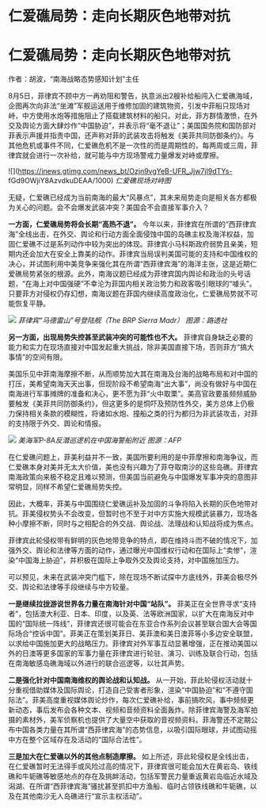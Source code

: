 # 仁爱礁局势：走向长期灰色地带对抗

# 仁爱礁局势：走向长期灰色地带对抗

作者：胡波，“南海战略态势感知计划”主任

8月5日，菲律宾不顾中方一再劝阻和警告，执意派出2艘补给船闯入仁爱礁海域，企图再次向非法“坐滩”军舰运送用于维修加固的建筑物资，引发中菲船只现场对峙，中方使用水炮等措施阻止了搭载建筑材料的船只。对此，菲方群情激愤，在外交及舆论方面大肆炒作“中国胁迫”，并表示将“毫不退让”；美国国务院和国防部对菲表示声援并指责中国，还声称对菲的武装攻击将触发《美菲共同防御条约》。与其他危机或事件不同，仁爱礁危机不是一次性的而是周期性的，每两周或三周，菲律宾就会进行一次补给，就可能与中方现场警戒力量爆发对峙或摩擦。

![](https://inews.gtimg.com/news_bt/Ozjn9vgYeB-UFR_Jjw7jI9dTYs-
fGd9OWjiY8AzvdkuDEAA/1000) _仁爱礁现场对峙图_

无疑，仁爱礁已经成为当前南海的最大“风暴点”，其未来局势走向是相关各方都极为关心的问题。会不会爆发武装冲突？美国会不会直接军事介入？

**一方面，仁爱礁局势将会长期“高热不退”。**
今年以来，菲律宾在所谓的“西菲律宾海”全线出击，在外交、舆论和行动方面全面侵蚀中国的岛礁主权及海洋权益，加固仁爱礁不过是系列动作中较为突出的体现。菲律宾小马科斯政府弱势且亲美，短期内还会加大在安全上靠美的动作。菲律宾当局误判美国可能的支持和中国维权的决心，并试图利用中美竞争来强化其在所谓“西菲律宾海”的海洋主张，这是近期仁爱礁局势紧张的根源。此外，南海议题已经成为菲律宾国内舆论和政治的头号话题，“在海上对中国强硬”不幸沦为菲国内相关政治势力和政客吸引眼球的“噱头”。只要菲方对侵权仍存幻想，南海议题在菲国内继续高度政治化，仁爱礁局势就不可能恢复平静。

![](https://inews.gtimg.com/news_bt/OAxAqpNUmToAnFFP4hHZAbUNV8qQC_lsuCsA4xD-4dbC8AA/1000)
_菲律宾“马德雷山”号登陆舰（The BRP Sierra Madr） 图源：路透社_

**另一方面，出现局势失控甚至武装冲突的可能性也不大。**
菲律宾自身缺乏必要的能力和实力在现场直接对中国发起重大挑战，除非美国直接下场，否则菲方“搞大事情”的空间有限。

美国乐见中菲南海摩擦不断，从而顺势加大其在南海及台海的战略布局和对中国的打压，美希望南海天天出事，但现阶段不希望南海“出大事”，尚没有做好与中国在南海进行军事摊牌的准备和决心，更不愿为菲“火中取栗”。美高官政要虽频频威胁要触发《美菲共同防御条约》，但这更多的是恫吓及预防性外交，美方总体上仍极力保持相关条款的模糊性，将诸如水炮、撞船之类的行为都归为非武装攻击，对菲的支持限于外交、舆论和情报。

![](https://inews.gtimg.com/news_bt/OI0EitODOfkuOubR9oYpz0jDfbZ8pULwLzwao3G9R-79oAA/1000)
_美海军P-8A反潜巡逻机在中国海警船附近 图源：AFP_

在仁爱礁问题上，菲美利益并不一致，美国所要利用的是中菲摩擦和南海争议，而仁爱礁本身对美并无太大价值，美也没有兴趣为了菲夺取南沙的这些岛礁。菲律宾南海政策向来极不稳定且难以预测，但美国当前避免与中国爆发军事冲突的意图非常明显，同样不希望仁爱礁局势失控。

因此，大概率，菲美与中国围绕仁爱礁运补及加固的斗争将陷入长期的灰色地带对抗。菲美侵权势头不会改变，但暂时也不至于对中方实施大规模武装暴力，现场各种小摩擦不断，同时与之相配合的外交战、舆论战、法理战和认知战将成为焦点。

菲律宾此轮侵权带有鲜明的灰色地带竞争的特点，即在维持斗而不破的情况下，加强外交、舆论和法律等方面的动作，通过曝光中国维权行动和在国际上“卖惨”，渲染“中国海上胁迫”，并积极在国际上争取外交及舆论支持，对中国施加压力。

可以预见，未来在武装冲突门槛下，除在现场不断试探中方底线外，菲美会极尽外交、舆论和法律等手段继续与中方较量。

**一是继续拉拢游说世界各力量在南海针对中国“站队”。**
菲美正在全世界寻求“支持者”，包括澳大利亚、日本、印度，以及英、法等欧洲国家，以扩大在南海反对中国的“国际统一阵线”，菲律宾还很可能会在东亚合作系列会议甚至联合国大会等国际场合“控诉中国”。菲美正在策划美菲日、美菲澳和美日澳菲等小多边安全联盟，以求给中国施加更大的战略压力。菲律宾对外军事互动显著增强，正在推动美国以外的日澳等更多国家的军事力量在菲律宾进行轮驻、演习、训练及联合行动，包括在南海敏感岛礁海域以外进行的联合巡逻等，以壮其声势。

**二是强化针对中国南海维权的舆论战和认知战。**
从一开始，菲此轮侵权活动就十分重视借助媒体及国际舆论，打造自己受害者形象，渲染“中国胁迫”和“不遵守国际法”。菲美高度重视媒体舆论炒作，每次仁爱礁补给，事前搞吹风，事中频频更新动态，事后发布会各种文本、视频和音频资料全面轰炸。除菲律宾海警及海军拍摄的素材外，美军侦察机也提供了大量空中获取的音视频资料。菲海警还不定期公布中国各类力量在其所谓“西菲律宾海”的态势信息，以吸引国际眼球，并试图动摇中方在整个区域存在及活动的“国际合法性”。

**三是加大在仁爱礁以外的其他点制造摩擦。**
如上所述，菲此轮侵权是全线出击，在仁爱礁暂时无法得手或风险过高的情况下，菲律宾很可能会加大在黄岩岛、铁线礁和牛轭礁等敏感地点的存在及挑衅活动，包括军警民力量重返黄岩岛临近水域及潟湖、在所谓“西菲律宾海”骚扰甚至抓扣中方渔船、临时占领铁线礁和牛轭礁，以及在其他南沙无人岛礁进行“宣示主权活动”。

